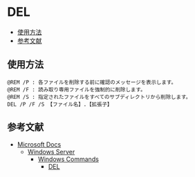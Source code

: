 # DEL #

* [使用方法](#使用方法)
* [参考文献](#参考文献)

## 使用方法 ##

```Batchfile
@REM /P : 各ファイルを削除する前に確認のメッセージを表示します。
@REM /F : 読み取り専用ファイルを強制的に削除します。
@REM /S : 指定されたファイルをすべてのサブディレクトリから削除します。
DEL /P /F /S 【ファイル名】.【拡張子】
```

## 参考文献 ##

* [Microsoft Docs](https://docs.microsoft.com/ja-jp/)
  * [Windows Server](https://docs.microsoft.com/ja-jp/windows-server/)
    * [Windows Commands](https://docs.microsoft.com/ja-jp/windows-server/administration/windows-commands/windows-commands)
	  * [DEL](https://docs.microsoft.com/ja-jp/windows-server/administration/windows-commands/del)
